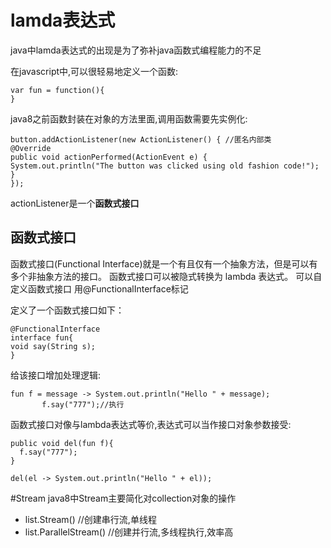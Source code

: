 # lamda表达式
java中lamda表达式的出现是为了弥补java函数式编程能力的不足

在javascript中,可以很轻易地定义一个函数:

    var fun = function(){
    }
  
java8之前函数封装在对象的方法里面,调用函数需要先实例化:

    button.addActionListener(new ActionListener() { //匿名内部类
    @Override
    public void actionPerformed(ActionEvent e) {
    System.out.println("The button was clicked using old fashion code!");
    }
    });
  
 actionListener是一个**函数式接口**
 ## 函数式接口
 函数式接口(Functional Interface)就是一个有且仅有一个抽象方法，但是可以有多个非抽象方法的接口。
 函数式接口可以被隐式转换为 lambda 表达式。
 可以自定义函数式接口 用@FunctionalInterface标记
 
 定义了一个函数式接口如下：
 
    @FunctionalInterface
    interface fun{
    void say(String s);
    }

给该接口增加处理逻辑:
  
    fun f = message -> System.out.println("Hello " + message);
           f.say("777");//执行
           
函数式接口对像与lambda表达式等价,表达式可以当作接口对象参数接受:

    public void del(fun f){
      f.say("777");
    }
    
    del(el -> System.out.println("Hello " + el));
    
#Stream
 java8中Stream主要简化对collection对象的操作
 
 -  list.Stream() //创建串行流,单线程
 -  list.ParallelStream()  //创建并行流,多线程执行,效率高
 
  

  
  
  
  
  
  
  
  
  
  
  
  
  
  
  
  
  
  
  
  
  
  
  
  
  
  
 
 

